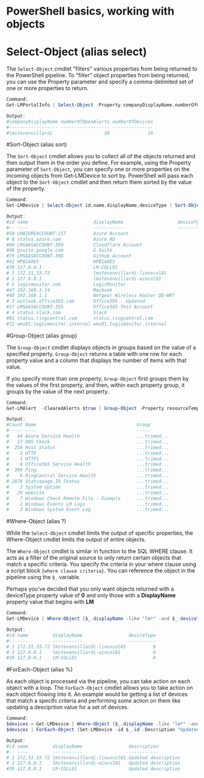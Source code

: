 # PowerShell basics, working with objects

# Select-Object (alias select)

The `Select-Object` cmdlet "filters" various properties from being returned to the PowerShell pipeline. To "filter” object properties from being returned, you can use the Property parameter and specify a comma-delimited set of one or more properties to return.

```powershell
Command:
Get-LMPortalInfo | Select-Object -Property companyDisplayName,numberOfOpenAlerts,numberOfDevices

Output:
#companyDisplayName numberOfOpenAlerts numberOfDevices
#------------------ ------------------ ---------------
#lmstevenvillardi                   30              16
```

#Sort-Object (alias sort)

The `Sort-Object` cmdlet allows you to collect all of the objects returned and then output them in the order you define. For example, using the Property parameter of `Sort-Object`, you can specify one or more properties on the incoming objects from Get-LMDevice to sort by. PowerShell will pass each object to the `Sort-Object` cmdlet and then return them sorted by the value of the property.

```powershell
Command:
Get-LMDevice | Select-Object id,name,displayName,deviceType | Sort-Object displayName

Output:
#id name                        displayName                    deviceType
#-- ----                        -----------                    ----------
#50 LMAZUREACCOUNT-157          Azure Account                           4
# 8 status.azure.com            Azure AD                                0
#80 LMSAASACCOUNT-399           Cloudflare Account                     10
#48 gsuite.google.com           G Suite                                 0
#79 LMSAASACCOUNT-398           Github Account                         10
#41 HPB1A0E5                    HPB1A0E5                                0
#39 127.0.0.1                   LM-COLL01                               0
# 1 172.31.33.72                lmstevenvillardi-linuxcol01             0
# 2 127.0.0.1                   lmstevenvillardi-wincol01               0
# 5 logicmonitor.com            LogicMonitor                            0
#47 192.168.1.14                Macbook                                 0
#40 192.168.1.1                 Netgear Wireless Router DD-WRT          0
# 3 outlook.office365.com       Office365 - Updated                     0
#57 LMSAASACCOUNT-355           Office365 Test Account                 10
# 4 status.slack.com            Slack                                   0
#81 status.ringcentral.com      status.ringcentral.com                  0
#72 wmi01.logicmonitor.internal wmi01.logicmonitor.internal             0
```

#Group-Object (alias group)

The `Group-Object` cmdlet displays objects in groups based on the value of a specified property. `Group-Object` returns a table with one row for each property value and a column that displays the number of items with that value.

If you specify more than one property, `Group-Object` first groups them by the values of the first property, and then, within each property group, it groups by the value of the next property.

```powershell
Command:
Get-LMAlert  -ClearedAlerts $true | Group-Object -Property resourceTemplateName

Output:
#Count Name                                     Group
#----- ----                                     -----
#   44 Azure Service Health                     ...trimed...
#   17 DNS Check                                ...trimed...
#  256 Host Status                              ...trimed...
#    2 HTTP                                     ...trimed...
#    1 HTTPS                                    ...trimed...
#    8 Office365 Service Health                 ...trimed...
#  396 Ping                                     ...trimed...
#    6 RingCentral Service Health               ...trimed...
# 2876 Statuspage.IO Status                     ...trimed...
#    2 System Uptime                            ...trimed...
#   29 website                                  ...trimed...
#    7 Windows Check Remote File - Example      ...trimed...
#    2 Windows Events LM Logs                   ...trimed...
#    3 Windows System Event Log                 ...trimed...
```

#Where-Object (alias ?)

While the `Select-Object` cmdlet limits the output of specific properties, the Where-Object cmdlet limits the output of entire objects.

The `Where-Object` cmdlet is similar in function to the SQL WHERE clause. It acts as a filter of the original source to only return certain objects that match a specific criteria. You specify the criteria in your where clause using a script block `{where clause criteria}`. You can reference the object in the pipeline using the `$_` variable.

Perhaps you’ve decided that you only want objects returned with a deviceType property value of **0** and only those with a **DisplayName** property value that begins with **LM**

```powershell
Command:
Get-LMDevice | Where-Object {$_.displayName -like "lm*" -and $_.deviceType -eq 0} | Select-Object -Property id,name,displayName,deviceType

Output:
#id name         displayName                 deviceType
#-- ----         -----------                 ----------
# 1 172.31.33.72 lmstevenvillardi-linuxcol01          0
# 2 127.0.0.1    lmstevenvillardi-wincol01            0
#39 127.0.0.1    LM-COLL01                            0
```

#ForEach-Object (alias %)

As each object is processed via the pipeline, you can take action on each object with a loop. The `ForEach-Object` cmdlet allows you to take action on each object flowing into it. An example would be getting a list of devices that match a specifc criteria and performing some action on them like updating a desciprtion value for a set of devices.

```powershell
Command:
$devices = Get-LMDevice | Where-Object {$_.displayName -like "lm*" -and $_.deviceType -eq 0} | Select-Object -Property id,name,displayName,deviceType
$devices | ForEach-Object {Set-LMDevice -id $_.id -Description "Updated description"} | Select-Object id,name,displayName,description

Output:
#id name         displayName                 description
#-- ----         -----------                 -----------
# 1 172.31.33.72 lmstevenvillardi-linuxcol01 Updated description
# 2 127.0.0.1    lmstevenvillardi-wincol01   Updated description
#39 127.0.0.1    LM-COLL01                   Updated description
```
